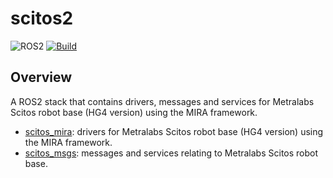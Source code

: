 # scitos2

![ROS2](https://img.shields.io/badge/ros2-galactic-purple?logo=ros&logoColor=white)
[![Build](https://github.com/ajtudela/scitos2/actions/workflows/build.yml/badge.svg?branch=dev)](https://github.com/ajtudela/scitos2/actions/workflows/build.yml)

## Overview

A ROS2 stack that contains drivers, messages and services for Metralabs Scitos robot base (HG4 version) using the MIRA framework.

 * [scitos_mira]: drivers for Metralabs Scitos robot base (HG4 version) using the MIRA framework.
 * [scitos_msgs]: messages and services relating to Metralabs Scitos robot base.

[scitos_mira]: /scitos_mira
[scitos_msgs]: /scitos_msgs
